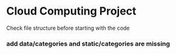 <h1>Cloud Computing Project</h1>

Check file structure before starting with the code
<br>
<h3> add data/categories and static/categories are missing
